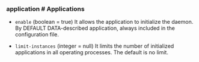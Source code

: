 ### application # Applications

 - `enable` (boolean = true) It allows the application to initialize the daemon. By DEFAULT DATA-described application, always included in the configuration file.

 - `limit-instances` (integer = null) It limits the number of initialized applications in all operating processes. The default is no limit.

